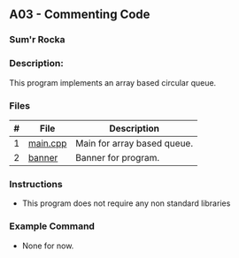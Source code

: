 ## A03 - Commenting Code
### Sum'r Rocka
### Description:

This program implements an array based circular queue.

### Files

|   #   | File     | Description                      |
| :---: | -------- | -------------------------------- |
|   1   | [main.cpp](https://github.com/srocka0716/2143-OOP-Rocka/blob/main/Assignments/A03/main.cpp) | Main for array based queue. |
|   2   | [banner](https://github.com/srocka0716/2143-OOP-Rocka/blob/main/Assignments/A03/banner.cpp) | Banner for program.|


### Instructions

- This program does not require any non standard libraries

### Example Command

- None for now.
